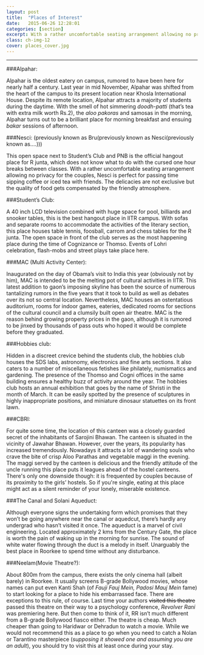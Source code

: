 ```yaml
---
layout: post
title:  "Places of Interest"
date:   2015-06-26 12:28:01
categories: [section]
excerpt: With a rather uncomfortable seating arrangement allowing no privacy for the couples, Nesci is perfect for passing time sipping coffee or iced tea with friends.
class: ch-img-12
cover: places_cover.jpg
--- 	
```

--------------------------------

###Alpahar:

Alpahar is the oldest eatery on campus, rumored to have been here for nearly half a century. 
Last year in mid November, Alpahar was shifted from the heart of the campus to its present 
location near Khosla International House. Despite its remote location, Alpahar attracts a 
majority of students during the daytime. With the smell of hot simmering _doodh-patti_ (that’s 
tea with extra milk worth Rs.2), the _aloo pakoras_ and samosas in the morning, Alpahar turns 
out to be a brilliant place for morning breakfast and ensuing _bakar_ sessions of afternoon.  

###Nesci: (previously known as Bru(previously known as Nesci(previously known as….)))  

This open space next to Student’s Club and PNB is the official hangout place for R junta, which 
does not know what to do with the cursed one hour breaks between classes. With a rather 
uncomfortable seating arrangement allowing no privacy for the couples, Nesci is perfect for 
passing time sipping coffee or iced tea with friends. The delicacies are not exclusive but the 
quality of food gets compensated by the friendly atmosphere.

###Student’s Club:  

A 40 inch LCD television combined with huge space for pool, billiards and snooker tables, this is 
the best hangout place in IITR campus. With sofas and separate rooms to accommodate the 
activities of the literary section, this place houses table tennis, foosball, carrom and chess tables 
for the R junta. The open space in front of the club serves as the most happening place during 
the time of Cognizance or Thomso. Events of Lohri celebration, flash-mobs and street plays take 
place here.  

###MAC (Multi Activity Center):  

Inaugurated on the day of Obama’s visit to India this year (obviously not by him), MAC is 
intended to be the melting pot of cultural activities in IITR. This latest addition to gaon’s 
imposing skyline has been the source of numerous tantalizing rumors in the five years that it 
took to build as well as debates over its not so central location. Nevertheless, MAC houses an 
ostentatious auditorium, rooms for indoor games, eateries, dedicated rooms for sections of the 
cultural council and a clumsily built open air theatre. MAC is the reason behind growing 
property prices in the gaon, although it is rumored to be jinxed by thousands of pass outs who 
hoped it would be complete before they graduated.

###Hobbies club: 

Hidden in a discreet crevice behind the students club, the hobbies club houses the SDS labs, astronomy, 
electronics and fine arts sections. It also caters to a number of miscellaneous fetishes like philately, 
numismatics and gardening. The presence of the Thomso and Cogni offices in the same building ensures 
a healthy buzz of activity around the year. 
The hobbies club hosts an annual exhibition that goes by the name of Shristi in the month of March.
It can be easily spotted by the presence of sculptures in highly inappropriate positions, and miniature 
dinosaur statuettes on its front lawn.

###CBRI:  

For quite some time, the location of this canteen was a closely guarded secret of the 
inhabitants of Sarojini Bhawan. The canteen is situated in the vicinity of Jawahar Bhawan. 
However, over the years, its popularity has increased tremendously. Nowadays it attracts a lot 
of wandering souls who crave the bite of crisp Aloo Parathas and vegetable maggi in the 
evening. The maggi served by the canteen is delicious and the friendly attitude of the uncle 
running this place puts it leagues ahead of the hostel canteens. There's only one downside 
though: it is frequented by couples because of its proximity to the girls’ hostels. So if you're 
single, eating at this place might act as a silent reminder of your lonely, miserable existence.  

###The Canal and Solani Aqueduct:  

Although everyone signs the undertaking form which promises that they won’t be going 
anywhere near the canal or aquedcut, there’s hardly any undergrad who hasn’t visited it once. 
The aqueduct is a marvel of civil engineering. Located approximately 2 kms from the Century 
Gate, the place is worth the pain of waking up in the morning for sunrise. The sound of white 
water flowing through the duct is a melody in itself. Unarguably the best place in Roorkee to 
spend time without any disturbance.

###Neelam(Movie Theatre?):

About 800m from the campus, there exists the only cinema hall (albeit barely) in Roorkee. It 
usually screens B-grade Bollywood movies, whose names can put even Kanti Shah (of _Fauji Fauj 
Mein, Padosi Mauj Mein_ fame) to start looking for a place to hide his embarrassed face. There 
are exceptions to this rule, of course. Last time your authors <s>visited this theatre</s> passed this 
theatre on their way to a psychology conference, _Revolver Rani_ was premiering here. But then 
come to think of it, RR isn’t much different from a B-grade Bollywood fiasco either.
The theatre is cheap. Much cheaper than going to Haridwar or Dehradun to watch a movie. 
While we would not recommend this as a place to go when you need to catch a Nolan or 
Tarantino masterpiece (_supposing it showed one and assuming you are an adult_), you should try 
to visit this at least once during your stay.
